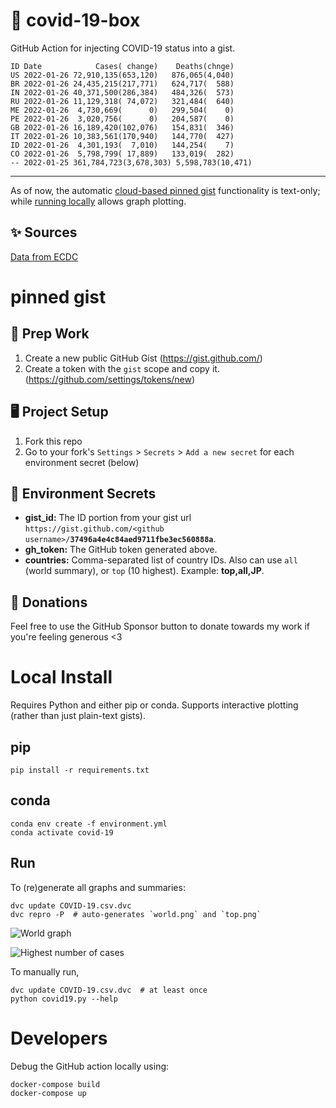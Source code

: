 # 🏥 covid-19-box

GitHub Action for injecting COVID-19 status into a gist.

```
ID Date            Cases( change)    Deaths(chnge)
US 2022-01-26 72,910,135(653,120)   876,065(4,040)
BR 2022-01-26 24,435,215(217,771)   624,717(  588)
IN 2022-01-26 40,371,500(286,384)   484,326(  573)
RU 2022-01-26 11,129,318( 74,072)   321,484(  640)
ME 2022-01-26  4,730,669(      0)   299,504(    0)
PE 2022-01-26  3,020,756(      0)   204,587(    0)
GB 2022-01-26 16,189,420(102,076)   154,831(  346)
IT 2022-01-26 10,383,561(170,940)   144,770(  427)
ID 2022-01-26  4,301,193(  7,010)   144,254(    7)
CO 2022-01-26  5,798,799( 17,889)   133,019(  282)
-- 2022-01-25 361,784,723(3,678,303) 5,598,783(10,471)
```

---

As of now, the automatic [cloud-based pinned gist](#pinned-gist) functionality is text-only;
while [running locally](#local-install) allows graph plotting.

## ✨ Sources

[Data from ECDC](https://www.ecdc.europa.eu/en/publications-data/download-todays-data-geographic-distribution-covid-19-cases-worldwide)

# pinned gist

## 🎒 Prep Work
1. Create a new public GitHub Gist (https://gist.github.com/)
1. Create a token with the `gist` scope and copy it. (https://github.com/settings/tokens/new)

## 🖥 Project Setup
1. Fork this repo
1. Go to your fork's `Settings` > `Secrets` > `Add a new secret` for each environment secret (below)

## 🤫 Environment Secrets
- **gist_id:** The ID portion from your gist url `https://gist.github.com/<github username>/`**`37496a4e4c84aed9711fbe3ec560888a`**.
- **gh_token:** The GitHub token generated above.
- **countries:** Comma-separated list of country IDs. Also can use `all` (world summary), or `top` (10 highest). Example: **top,all,JP**.

## 💸 Donations

Feel free to use the GitHub Sponsor button to donate towards my work if you're feeling generous <3

# Local Install

Requires Python and either pip or conda. Supports interactive plotting (rather than just plain-text gists).

## pip

```
pip install -r requirements.txt
```

## conda

```
conda env create -f environment.yml
conda activate covid-19
```

## Run

To (re)generate all graphs and summaries:

```
dvc update COVID-19.csv.dvc
dvc repro -P  # auto-generates `world.png` and `top.png`
```

![World graph](world.png)

![Highest number of cases](top.png)

To manually run,

```
dvc update COVID-19.csv.dvc  # at least once
python covid19.py --help
```

# Developers

Debug the GitHub action locally using:

```
docker-compose build
docker-compose up
```
